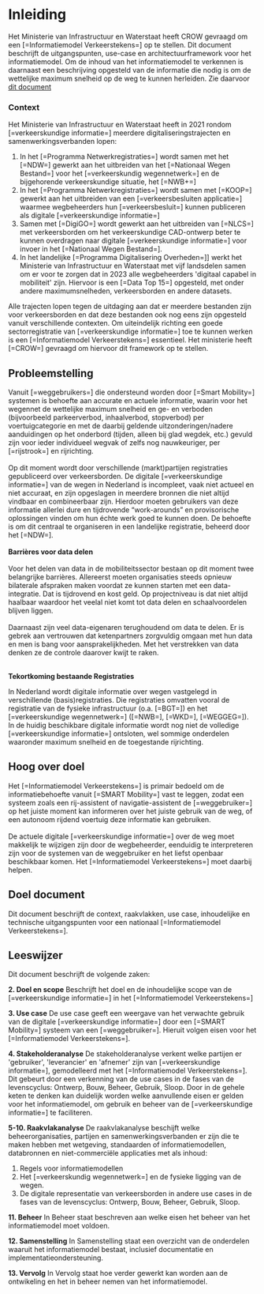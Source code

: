 # Inleiding

Het Ministerie van Infrastructuur en Waterstaat heeft CROW gevraagd om een [=Informatiemodel Verkeerstekens=] op te stellen. Dit document beschrijft de uitgangspunten, use-case en architectuurframework voor het informatiemodel. Om de inhoud van het informatiemodel te verkennen is daarnaast een beschrijving opgesteld van de informatie die nodig is om de wettelijke maximum snelheid op de weg te kunnen herleiden. Zie daarvoor [dit document](https://docs.crow.nl/verkeersborden/maximalesnelheid/)

### Context

Het Ministerie van Infrastructuur en Waterstaat heeft in 2021 rondom [=verkeerskundige informatie=] meerdere digitaliseringstrajecten en samenwerkingsverbanden lopen: 

1. In het [=Programma Netwerkregistraties=] wordt samen met het [=NDW=] gewerkt aan het uitbreiden van het [=Nationaal Wegen Bestand=] voor het [=verkeerskundig wegennetwerk=] en de bijgehorende verkeerskundige situatie, het [=NWB+=]
2. In het [=Programma Netwerkregistraties=] wordt samen met [=KOOP=] gewerkt aan het uitbreiden van een [=verkeersbesluiten applicatie=] waarmee wegbeheerders hun [=verkeersbesluit=] kunnen publiceren als digitale [=verkeerskundige informatie=]
3. Samen met [=DigiGO=] wordt gewerkt aan het uitbreiden van [=NLCS=] met verkeersborden om het verkeerskundige CAD-ontwerp beter te kunnen overdragen naar digitale [=verkeerskundige informatie=] voor invoer in het [=Nationaal Wegen Bestand=].
4. In het landelijke [=Programma Digitalisering Overheden=]] werkt het Ministerie van Infrastructuur en Waterstaat met vijf landsdelen samen om er voor te zorgen dat in 2023 alle wegbeheerders 'digitaal capabel in mobiliteit' zijn. Hiervoor is een [=Data Top 15=] opgesteld, met onder andere maximumsnelheden, verkeersborden en andere datasets.

Alle trajecten lopen tegen de uitdaging aan dat er meerdere bestanden zijn voor verkeersborden en dat deze bestanden ook nog eens zijn opgesteld vanuit verschillende contexten. Om uiteindelijk richting een goede sectorregistratie van [=verkeerskundige informatie=] toe te kunnen werken is een [=Informatiemodel Verkeerstekens=] essentieel. Het ministerie heeft [=CROW=] gevraagd om hiervoor dit framework op te stellen.

## Probleemstelling

Vanuit [=weggebruikers=] die ondersteund worden door [=Smart Mobility=] systemen is behoefte aan accurate en actuele informatie, waarin voor het wegennet de wettelijke maximum snelheid en ge- en verboden (bijvoorbeeld parkeerverbod, inhaalverbod, stopverbod) per voertuigcategorie en met de daarbij geldende uitzonderingen/nadere aanduidingen op het onderbord (tijden, alleen bij glad wegdek, etc.) gevuld zijn voor ieder individueel wegvak of zelfs nog nauwkeuriger, per [=rijstrook=] en rijrichting. 
<br>
<br>
Op dit moment wordt door verschillende (markt)partijen registraties gepubliceerd over verkeersborden. De digitale [=verkeerskundige informatie=] van de wegen in Nederland is incompleet, vaak niet actueel en niet accuraat, en zijn opgeslagen in meerdere bronnen die niet altijd vindbaar en combineerbaar zijn. Hierdoor moeten gebruikers van deze informatie allerlei dure en tijdrovende “work-arounds” en provisorische oplossingen vinden om hun échte werk goed te kunnen doen.  De behoefte is om dit centraal te organiseren in een landelijke registratie, beheerd door het [=NDW=].
<br>
<br>
<b>Barrières voor data delen</b>
<br>
<br>
Voor het delen van data in de mobiliteitssector bestaan op dit moment twee belangrijke barrières. Allereerst moeten organisaties steeds opnieuw bilaterale afspraken maken voordat ze kunnen starten met een data-integratie. Dat is tijdrovend en kost geld. Op projectniveau is dat niet altijd haalbaar waardoor het veelal niet komt tot data delen en schaalvoordelen blijven liggen.
<br>
<br>
Daarnaast zijn veel data-eigenaren terughoudend om data te delen. Er is gebrek aan vertrouwen dat ketenpartners zorgvuldig omgaan met hun data en men is bang voor aansprakelijkheden. Met het verstrekken van data denken ze de controle daarover kwijt te raken.
<br>
<br>

<b>Tekortkoming bestaande Registraties</b>

In Nederland wordt digitale informatie over wegen vastgelegd in verschillende (basis)registraties. Die registraties omvatten vooral de registratie van de fysieke infrastructuur (o.a. [=BGT=]) en het [=verkeerskundige wegennetwerk=] ([=NWB=], [=WKD=], [=WEGGEG=]). In de huidig beschikbare digitale informatie wordt nog niet de volledige [=verkeerskundige informatie=] ontsloten, wel sommige onderdelen waaronder maximum snelheid en de toegestande rijrichting. 

## Hoog over doel 

Het [=Informatiemodel Verkeerstekens=] is primair bedoeld om de informatiebehoefte vanuit [=SMART Mobility=] vast te leggen, zodat een systeem zoals een rij-assistent of navigatie-assistent de [=weggebruiker=] op het juiste moment kan informeren over het juiste gebruik van de weg, of een autonoom rijdend voertuig deze informatie kan gebruiken. 
<br>
<br>
De actuele digitale [=verkeerskundige informatie=] over de weg moet makkelijk te wijzigen zijn door de wegbeheerder, eenduidig te interpreteren zijn voor de systemen van de weggebruiker en het liefst openbaar beschikbaar komen. Het [=Informatiemodel Verkeerstekens=] moet daarbij helpen.


## Doel document

Dit document beschrijft de context, raakvlakken, use case, inhoudelijke en technische uitgangspunten voor een nationaal [=Informatiemodel Verkeerstekens=].



## Leeswijzer

Dit document beschrijft de volgende zaken: 

**2. Doel en scope** Beschrijft het doel en de inhoudelijke scope van de [=verkeerskundige informatie=] in het [=Informatiemodel Verkeerstekens=]

**3. Use case** De use case geeft een weergave van het verwachte gebruik van de digitale [=verkeerskundige informatie=] door een [=SMART Mobility=] systeem van een [=weggebruiker=]. Hieruit volgen eisen voor het [=Informatiemodel Verkeerstekens=].

**4. Stakeholderanalyse** De stakeholderanalyse verkent  welke partijen er 'gebruiker', 'leverancier' en 'afnemer' zijn van [=verkeerskundige informatie=], gemodelleerd met het [=Informatiemodel Verkeerstekens=]. Dit gebeurt door een verkenning van de use cases in de fases van de levenscyclus: Ontwerp, Bouw, Beheer, Gebruik, Sloop. Door in de gehele keten te denken kan duidelijk worden welke aanvullende eisen er gelden voor het informatiemodel, om gebruik en beheer van de [=verkeerskundige informatie=] te faciliteren.

**5-10. Raakvlakanalyse** De raakvlakanalyse beschijft welke beheerorganisaties, partijen en samenwerkingsverbanden er zijn die te maken hebben met wetgeving, standaarden of informatiemodellen, databronnen en niet-commerciële applicaties met als inhoud: 

1. Regels voor informatiemodellen
2. Het [=verkeerskundig wegennetwerk=] en de fysieke ligging van de wegen.
3. De digitale representatie van verkeersborden in andere use cases in de fases van de levenscyclus: Ontwerp, Bouw, Beheer, Gebruik, Sloop.


**11. Beheer** In Beheer staat beschreven aan welke eisen het beheer van het informatiemodel moet voldoen.

**12. Samenstelling** In Samenstelling staat een overzicht van de onderdelen waaruit het informatiemodel bestaat, inclusief documentatie en implementatieondersteuning. 

**13. Vervolg** In Vervolg staat hoe verder gewerkt kan worden aan de ontwikeling en het in beheer nemen van het informatiemodel.






